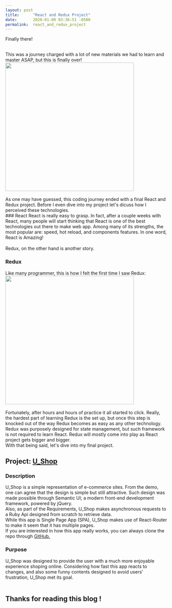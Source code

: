 ```yaml
---
layout: post
title:      "React and Redux Project"
date:       2020-01-09 03:36:51 -0500
permalink:  react_and_redux_project
---
```



<p>
Finally there!<br><br>

   This was a journey charged with a lot of new materials we had to learn and master ASAP, but this is finally over!
	 <img src='https://media0.giphy.com/media/7kn27lnYSAE9O/200.webp?cid=790b76117ab4a293613847964d1a9cfb6c1767769920ab13&rid=200.webp' height='400' width='400' ><br><br>
	As one may have guessed, this coding journey ended with a final React and Redux project. 
	Before I even dive into my project let's dicuss how I perceived these technologies. <br> 
	### React
	React is really easy to grasp. In fact, after a couple weeks with React, many people will start thinking that React is one of  the best technologies out there to make web app. Among many of its strengths, the most popular are: speed, hot reload, and components features. In one word, React is Amazing!   <br> <br> 
Redux, on the other hand is another story. <br> 
### Redux
Like many programmer, this is how I felt the first time I saw Redux: 
<br>
<img src='https://media1.giphy.com/media/CiYImHHBivpAs/200.webp?cid=790b7611b20df131da9655eca0df5b94595a19f05acd23b9&rid=200.webp' height='400' width='400'><br> <br> 
Fortunately, after hours and hours of practice it all started to click. Really, the hardest part of learning Redux is the set up, but once this step is knocked out of the way Redux becomes as easy as any other technology. <br>
Redux was purposely designed for state management, but such  framework is not required to learn React. Redux will mostly come into play as React project gets bigger and bigger.  <br>
With that being said, let's dive into my final project. 
## Project: <a href='https://www.youtube.com/watch?v=j78QL355IkA&feature=youtu.be'>U_Shop</a>
### Description
U_Shop is a simple representation of e-commerce sites. From the demo, one can agree that the design is simple but still attractive. Such design was made possible through Semantic UI; a modern front-end development framework, powered by jQuery. <br>
Also, as part of the Requirements, U_Shop makes asynchronous requests to a Ruby Api designed from scratch to retrieve data.<br> 
While this app is Single Page App (SPA), U_Shop makes use of React-Router to make it seem that it has multiple pages.<br> 
If you are interested in how this app really works, you can always clone the repo through <a href='https://github.com/armel50/u_shop'>GitHub.</a> <br>
### Purpose
U_Shop was designed to provide the user with a much more enjoyable experience shoping online. Considering how fast this app reacts to changes, and also some funny contents designed to avoid users' frustration, U_Shop met its goal. 
<br> <br> 
## Thanks for reading this blog ! 
	
</p>



